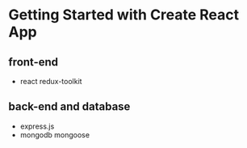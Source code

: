 # Getting Started with Create React App

## front-end

- react redux-toolkit

## back-end and database

- express.js
- mongodb mongoose
